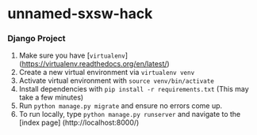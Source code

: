 # unnamed-sxsw-hack

### Django Project

1. Make sure you have [`virtualenv`] (https://virtualenv.readthedocs.org/en/latest/)
2. Create a new virtual environment via `virtualenv venv`
3. Activate virtual environment with `source venv/bin/activate`
4. Install dependencies with `pip install -r requirements.txt` (This may take a few minutes)
5. Run `python manage.py migrate` and ensure no errors come up.
6. To run locally, type `python manage.py runserver` and navigate to the [index page] (http://localhost:8000/)